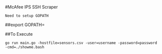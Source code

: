 #McAfee IPS SSH Scraper
```
Need to setup GOPATH
```
##export GOPATH=<current directory>

##To Execute
```
go run main.go -hostfile=sensors.csv -user=username -password=password -cmd=./showme.bash
```